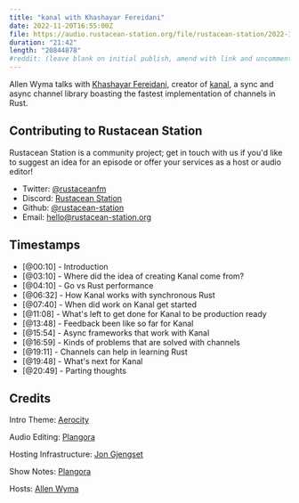 ```yaml
---
title: "kanal with Khashayar Fereidani"
date: 2022-11-20T16:55:00Z
file: https://audio.rustacean-station.org/file/rustacean-station/2022-11-18-khashayar-fereidani.mp3
duration: "21:42"
length: "20844878"
#reddit: (leave blank on initial publish, amend with link and uncomment this line after Reddit thread has been posted)
---
```

Allen Wyma talks with [Khashayar Fereidani](https://fereidani.com/), creator of [kanal](https://github.com/fereidani/kanal), a sync and async channel library boasting the fastest implementation of channels in Rust.

## Contributing to Rustacean Station

Rustacean Station is a community project; get in touch with us if you'd like to suggest an idea for an episode or offer your services as a host or audio editor!

- Twitter: [@rustaceanfm](https://twitter.com/rustaceanfm)
- Discord: [Rustacean Station](https://discord.gg/cHc3Gyc)
- Github: [@rustacean-station](https://github.com/rustacean-station/)
- Email: [hello@rustacean-station.org](mailto:hello@rustacean-station.org)

## Timestamps 
- [@00:10] - Introduction
- [@03:10] - Where did the idea of creating Kanal come from?
- [@04:10] - Go vs Rust performance
- [@06:32] - How Kanal works with synchronous Rust
- [@07:40] - When did work on Kanal get started
- [@11:08] - What's left to get done for Kanal to be production ready
- [@13:48] - Feedback been like so far for Kanal
- [@15:54] - Async frameworks that work with Kanal
- [@16:59] - Kinds of problems that are solved with channels
- [@19:11] - Channels can help in learning Rust
- [@19:48] - What's next for Kanal
- [@20:49] - Parting thoughts

## Credits
Intro Theme: [Aerocity](https://twitter.com/AerocityMusic)

Audio Editing: [Plangora](https://twitter.com/plangora)

Hosting Infrastructure: [Jon Gjengset](https://twitter.com/jonhoo/)

Show Notes: [Plangora](https://twitter.com/plangora)

Hosts: [Allen Wyma](https://twitter.com/allenwyma)
